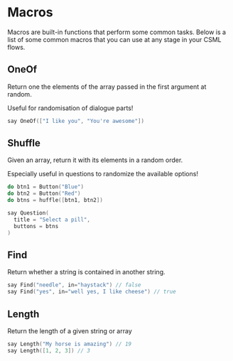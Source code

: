 # Macros

Macros are built-in functions that perform some common tasks. Below is a list of some common macros that you can use at any stage in your CSML flows.

## OneOf

Return one the elements of the array passed in the first argument at random.

Useful for randomisation of dialogue parts!

```cpp
say OneOf(["I like you", "You're awesome"])
```

## Shuffle

Given an array, return it with its elements in a random order.

Especially useful in questions to randomize the available options!

```cpp
do btn1 = Button("Blue")
do btn2 = Button("Red")
do btns = huffle([btn1, btn2])

say Question(
  title = "Select a pill",
  buttons = btns
)
```

## Find

Return whether a string is contained in another string.

```cpp
say Find("needle", in="haystack") // false
say Find("yes", in="well yes, I like cheese") // true
```

## Length

Return the length of a given string or array

```cpp
say Length("My horse is amazing") // 19
say Length([1, 2, 3]) // 3
```

